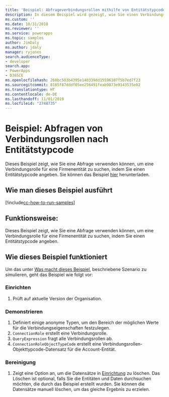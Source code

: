 ```yaml
---
title: 'Beispiel: Abfrageverbindungsrollen mithilfe von Entitätstypcode (Common Data Service) | Microsoft-Dokumentation'
description: In diesem Beispiel wird gezeigt, wie Sie einen Verbindungsrolle abfragen
ms.custom: ''
ms.date: 10/31/2018
ms.reviewer: ''
ms.service: powerapps
ms.topic: samples
author: JimDaly
ms.author: jdaly
manager: ryjones
search.audienceType:
- developer
search.app:
- PowerApps
- D365CE
ms.openlocfilehash: 260bc503b4395e140339dd15596107f5b7ed7f23
ms.sourcegitcommit: 8185f87dddf05ee256491feab9873e9143535e02
ms.translationtype: HT
ms.contentlocale: de-DE
ms.lasthandoff: 11/01/2019
ms.locfileid: "2748735"
---
```

# <a name="sample-query-connection-roles-by-entity-type-code"></a>Beispiel: Abfragen von Verbindungsrollen nach Entitätstypcode

Dieses Beispiel zeigt, wie Sie eine Abfrage verwenden können, um eine Verbindungsrolle für eine Firmenentität zu suchen, indem Sie einen Entitätstypcode angeben. Sie können das Beispiel [hier](https://github.com/Microsoft/PowerApps-Samples/tree/master/cds/orgsvc/C%23/QueryRoleByEntityType) herunterladen.

## <a name="how-to-run-this-sample"></a>Wie man dieses Beispiel ausführt

[!include[cc-how-to-run-samples](../../includes/cc-how-to-run-samples.md)]

## <a name="what-this-sample-does"></a>Funktionsweise:

Dieses Beispiel zeigt, wie Sie eine Abfrage verwenden können, um eine Verbindungsrolle für eine Firmenentität zu suchen, indem Sie einen Entitätstypcode angeben.

## <a name="how-this-sample-works"></a>Wie dieses Beispiel funktioniert

Um das unter [Was macht dieses Beispiel](#what-this-sample-does), beschriebene Szenario zu simulieren, geht das Beispiel wie folgt vor:

### <a name="setup"></a>Einrichten

1. Prüft auf aktuelle Version der Organisation.

### <a name="demonstrate"></a>Demonstrieren

1. Definiert einige anonyme Typen, um den Bereich der möglichen Werte für die Verbindungseigenschaften festzulegen.
2. `ConnectionRole` erstellt eine Verbindungsrolle.
3. `QueryExpression` fragt alle Verbindungsrollen ab.
4. `ConnectionRoleObjectTypeCode` erstellt eine Verbindungsrollen-Objekttypcode-Datensatz für die Account-Entität. 

### <a name="clean-up"></a>Bereinigung

1. Zeigt eine Option an, um die Datensätze in [Einrichtung](#setup) zu löschen.
    Das Löschen ist optional, falls Sie die Entitäten und Daten durchsuchen möchten, die durch das Beispiel erstellt wurden. Sie können die Datensätze manuell löschen, um das gleiche Ergebnis zu erzielen.
